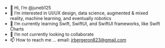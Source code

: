 - 👋 Hi, I’m @juneb125
- 👀 I’m interested in UI/UX design, data science, augmented & mixed reality, machine learning, and eventually robotics 
- 🌱 I’m currently learning Swift, SwiftUI, and SwiftUI frameworks, like Swift Charts
- 💞️ I’m not currently looking to collaborate
- 📫 How to reach me ... email: jrbergeron823@gmail.com

<!---
juneb125/juneb125 is a ✨ special ✨ repository because its `README.md` (this file) appears on your GitHub profile.
You can click the Preview link to take a look at your changes.
--->
